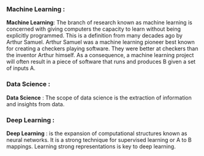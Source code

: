 ### Machine Learning :

**Machine Learning**: The branch of research known as machine learning is concerned with giving computers the capacity to learn without being explicitly programmed. This is a definition from many decades ago by Arthur Samuel. Arthur Samuel was a machine learning pioneer best known for creating a checkers playing software. They were better at checkers than the inventor Arthur himself. As a consequence, a machine learning project will often result in a piece of software that runs and produces B given a set of inputs A.

### Data Science : 

**Data Science** : The scope of data science is the extraction of information and insights from data.

### Deep Learning : 

**Deep Learning** : is the expansion of computational structures known as neural networks. It is a strong technique for supervised learning or A to B mappings. Learning strong representations is key to deep learning.
